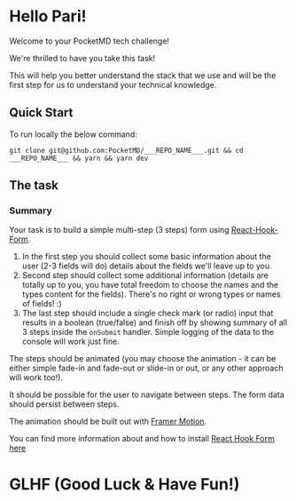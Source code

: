 # **Hello Pari!**

Welcome to your PocketMD tech challenge!

We're thrilled to have you take this task!

This will help you better understand the stack that we use and will be the first step for us to understand your technical knowledge.

## **Quick Start**

To run locally the below command:

```
git clone git@github.com:PocketMD/___REPO_NAME___.git && cd ___REPO_NAME___ && yarn && yarn dev
```

## **The task**

### Summary

Your task is to build a simple multi-step (3 steps) form using [React-Hook-Form](https://react-hook-form.com/api/).

1. In the first step you should collect some basic information about the user (2-3 fields will do) details about the fields we'll leave up to you.
2. Second step should collect some additional information (details are totally up to you, you have total freedom to choose the names and the types content for the fields). There's no right or wrong types or names of fields! :)
3. The last step should include a single check mark (or radio) input that results in a boolean (true/false) and finish off by showing summary of all 3 steps inside the `onSubmit` handler. Simple logging of the data to the console will work just fine.

The steps should be animated (you may choose the animation - it can be either simple fade-in and fade-out or slide-in or out, or any other approach will work too!).

It should be possible for the user to navigate between steps.
The form data should persist between steps.

The animation should be built out with [Framer Motion](https://www.framer.com/docs/).

You can find more information about and how to install [React Hook Form here](https://react-hook-form.com/api/)

# **GLHF** (Good Luck & Have Fun!)
